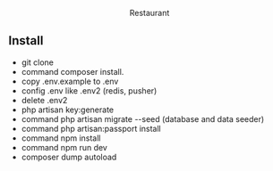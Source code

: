 <p align="center">Restaurant</p>

## Install

- git clone
- command composer install.
- copy .env.example to .env 
- config .env like .env2 (redis, pusher)
- delete .env2
- php artisan key:generate
- command php artisan migrate --seed (database and data seeder)
- command php artisan:passport install
- command npm install
- command npm run dev
- composer dump autoload
